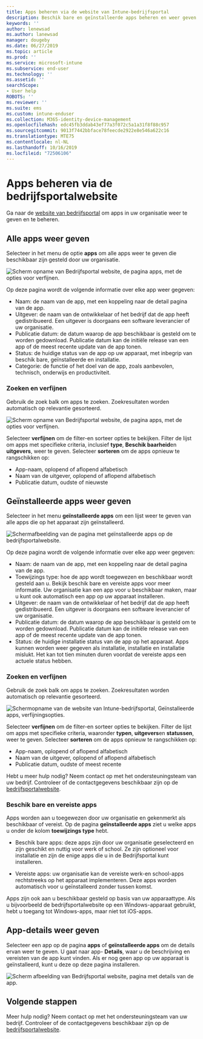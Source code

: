 ```yaml
---
title: Apps beheren via de website van Intune-bedrijfsportal
description: Beschik bare en geïnstalleerde apps beheren en weer geven
keywords: ''
author: lenewsad
ms.author: lanewsad
manager: dougeby
ms.date: 06/27/2019
ms.topic: article
ms.prod: ''
ms.service: microsoft-intune
ms.subservice: end-user
ms.technology: ''
ms.assetid: ''
searchScope:
- User help
ROBOTS: ''
ms.reviewer: ''
ms.suite: ems
ms.custom: intune-enduser
ms.collection: M365-identity-device-management
ms.openlocfilehash: edc45fb3ddab43ef77a3f072c5a1a31f8f88c957
ms.sourcegitcommit: 9013f7442bbface78feecde2922e8e546a622c16
ms.translationtype: MTE75
ms.contentlocale: nl-NL
ms.lasthandoff: 10/16/2019
ms.locfileid: "72506106"
---
```

# <a name="manage-apps-from-the-company-portal-website"></a>Apps beheren via de bedrijfsportalwebsite 
Ga naar de [website van bedrijfsportal](https://portal.manage.microsoft.com) om apps in uw organisatie weer te geven en te beheren. 

## <a name="view-all-apps"></a>Alle apps weer geven  
Selecteer in het menu de optie **apps** om alle apps weer te geven die beschikbaar zijn gesteld door uw organisatie. 

   ![Scherm opname van Bedrijfsportal website, de pagina apps, met de opties voor verfijnen.](./media/intune-view-apps-1907.png)  

Op deze pagina wordt de volgende informatie over elke app weer gegeven:  

* Naam: de naam van de app, met een koppeling naar de detail pagina van de app.
* Uitgever: de naam van de ontwikkelaar of het bedrijf dat de app heeft gedistribueerd. Een uitgever is doorgaans een software leverancier of uw organisatie.  
* Publicatie datum: de datum waarop de app beschikbaar is gesteld om te worden gedownload. Publicatie datum kan de initiële release van een app of de meest recente update van de app tonen.
* Status: de huidige status van de app op uw apparaat, met inbegrip van beschik bare, geïnstalleerde en installatie. 
* Categorie: de functie of het doel van de app, zoals aanbevolen, technisch, onderwijs en productiviteit.  

### <a name="search-and-refine"></a>Zoeken en verfijnen   

Gebruik de zoek balk om apps te zoeken. Zoekresultaten worden automatisch op relevantie gesorteerd.  

   ![Scherm opname van Bedrijfsportal website, de pagina apps, met de opties voor verfijnen.](./media/intune-refine-all-apps-1907.png)  

Selecteer **verfijnen** om de filter-en sorteer opties te bekijken. Filter de lijst om apps met specifieke criteria, inclusief **type**, **Beschik baarheid**en **uitgevers**, weer te geven. Selecteer **sorteren** om de apps opnieuw te rangschikken op:

* App-naam, oplopend of aflopend alfabetisch 
* Naam van de uitgever, oplopend of aflopend alfabetisch 
* Publicatie datum, oudste of nieuwste  

## <a name="view-installed-apps"></a>Geïnstalleerde apps weer geven  
Selecteer in het menu **geïnstalleerde apps** om een lijst weer te geven van alle apps die op het apparaat zijn geïnstalleerd.  

   ![Schermafbeelding van de pagina met geïnstalleerde apps op de bedrijfsportalwebsite.](./media/intune-installed-apps-1907.png)  


Op deze pagina wordt de volgende informatie over elke app weer gegeven:  

* Naam: de naam van de app, met een koppeling naar de detail pagina van de app.
* Toewijzings type: hoe de app wordt toegewezen en beschikbaar wordt gesteld aan u. Bekijk beschik bare en vereiste apps voor meer informatie. Uw organisatie kan een app voor u beschikbaar maken, maar u kunt ook automatisch een app op uw apparaat installeren.  
* Uitgever: de naam van de ontwikkelaar of het bedrijf dat de app heeft gedistribueerd. Een uitgever is doorgaans een software leverancier of uw organisatie.  
* Publicatie datum: de datum waarop de app beschikbaar is gesteld om te worden gedownload. Publicatie datum kan de initiële release van een app of de meest recente update van de app tonen.
* Status: de huidige installatie status van de app op het apparaat. Apps kunnen worden weer gegeven als installatie, installatie en installatie mislukt. Het kan tot tien minuten duren voordat de vereiste apps een actuele status hebben.  

### <a name="search-and-refine"></a>Zoeken en verfijnen  

Gebruik de zoek balk om apps te zoeken. Zoekresultaten worden automatisch op relevantie gesorteerd.  

   ![Schermopname van de website van Intune-bedrijfsportal, Geïnstalleerde apps, verfijningsopties.](./media/intune-installed-refine-1907.png)  

Selecteer **verfijnen** om de filter-en sorteer opties te bekijken. Filter de lijst om apps met specifieke criteria, waaronder **typen**, **uitgevers**en **statussen**, weer te geven. Selecteer **sorteren** om de apps opnieuw te rangschikken op:

* App-naam, oplopend of aflopend alfabetisch  
* Naam van de uitgever, oplopend of aflopend alfabetisch  
* Publicatie datum, oudste of meest recente  

Hebt u meer hulp nodig? Neem contact op met het ondersteuningsteam van uw bedrijf. Controleer of de contactgegevens beschikbaar zijn op de [bedrijfsportalwebsite](https://go.microsoft.com/fwlink/?linkid=2010980).  

### <a name="available-and-required-apps"></a>Beschik bare en vereiste apps
Apps worden aan u toegewezen door uw organisatie en gekenmerkt als beschikbaar of vereist. Op de pagina **geïnstalleerde apps** ziet u welke apps u onder de kolom **toewijzings type** hebt. 


* Beschik bare apps: deze apps zijn door uw organisatie geselecteerd en zijn geschikt en nuttig voor werk of school. Ze zijn optioneel voor installatie en zijn de enige apps die u in de Bedrijfsportal kunt installeren. 

* Vereiste apps: uw organisatie kan de vereiste werk-en school-apps rechtstreeks op het apparaat implementeren. Deze apps worden automatisch voor u geïnstalleerd zonder tussen komst. 

Apps zijn ook aan u beschikbaar gesteld op basis van uw apparaattype. Als u bijvoorbeeld de bedrijfsportalwebsite op een Windows-apparaat gebruikt, hebt u toegang tot Windows-apps, maar niet tot iOS-apps.  

## <a name="view-app-details"></a>App-details weer geven  
Selecteer een app op de pagina **apps** of **geïnstalleerde apps** om de details ervan weer te geven. U gaat naar app- **Details**, waar u de beschrijving en vereisten van de app kunt vinden. Als er nog geen app op uw apparaat is geïnstalleerd, kunt u deze op deze pagina installeren. 


   ![Scherm afbeelding van Bedrijfsportal website, pagina met details van de app.](./media/intune-app-details-1907.png)  

## <a name="next-steps"></a>Volgende stappen
Meer hulp nodig? Neem contact op met het ondersteuningsteam van uw bedrijf. Controleer of de contactgegevens beschikbaar zijn op de [bedrijfsportalwebsite](https://go.microsoft.com/fwlink/?linkid=2010980).  
